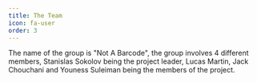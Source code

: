```yaml
---
title: The Team
icon: fa-user
order: 3
---
```


The name of the group is "Not A Barcode", the group involves 4 different members, Stanislas Sokolov being the project leader, Lucas Martin, Jack Chouchani and Youness Suleiman being the members of the project.